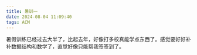 ```yaml
---
title: 暑训一
date: 2024-08-04 11:09:40
tags: ACM
---
```


暑假训练已经过去大半了，比起去年，好像打多校真能学点东西了。感觉要好好补补数据结构和数学了，直觉好像只能帮我签签到了。

